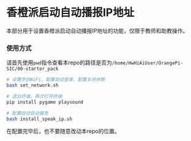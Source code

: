 # 香橙派启动自动播报IP地址

本部分用于设置香橙派启动自动播报IP地址的功能，仅限于教师和助教操作。

### 使用方式

请首先使用`pwd`指令查看本repo的路径是否为`/home/HwHiAiUser/OrangePi-SIC/00-starter_pack`

```bash
# 设置学创WiFi、配置自动登录、配置关闭休眠
bash set_network.sh

# 退出终端，再次打开终端
pip install pygame playsound

# 配置自动启动服务
bash install_speak_ip.sh
```

在配置完毕后，也不要随意改动本repo的位置。